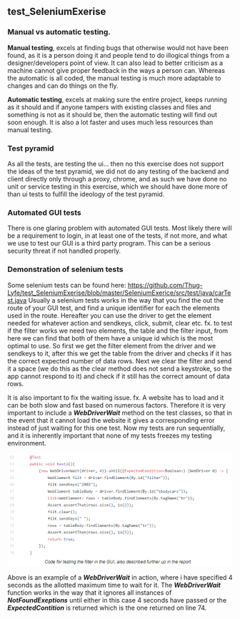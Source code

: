 ## test_SeleniumExerise

### Manual vs automatic testing.
**Manual testing**, excels at finding bugs that otherwise would not have been found, as it is a person doing it and people tend to do illogical things from a designer/developers point of view. It can also lead to better criticism as a machine cannot give proper feedback in the ways a person can. Whereas the automatic is all coded, the manual testing is much more adaptable to changes and can do things on the fly.

**Automatic testing**, excels at making sure the entire project, keeps running as it should and if anyone tampers  with existing classes and files and something is not as it should be, then the automatic testing will find out soon enough. It is also a lot faster and uses much less resources than manual testing. 

### Test pyramid
As all the tests, are testing the ui… then no this exercise does not support the ideas of the test pyramid, we did not do any testing of the backend and client directly only through a proxy, chrome, and as such we have done no unit or service testing in this exercise, which we should have done more of than ui tests to fulfill the ideology of the test pyramid.

### Automated GUI tests
There is one glaring problem with automated GUI tests. Most likely there will be a requirement to login, in at least one of the tests, if not more, and what we use to test our GUI is a third party program. This can be a serious security threat if not handled properly.

### Demonstration of selenium tests
Some selenium tests can be found here: https://github.com/Thug-Lyfe/test_SeleniumExerise/blob/master/SeleniumExerice/src/test/java/carTest.java 
Usually a selenium tests works in the way that you find the out the route of your GUI test, and find a unique identifier for each the elements used in the route. Hereafter you can use the driver to get the element needed for whatever action and sendkeys, click, submit, clear etc.
fx. to test if the filter works we need two elements, the table and the filter input, from here we can find that both of them have a unique id which is the most optimal to use. So first we get the filter element from the driver and we sendkeys to it, after this we get the table from the driver and checks if it has the correct expected number of data rows. Next we clear the filter and send it a space (we do this as the clear method does not send a keystroke, so the app cannot respond to it) and check if it still has the correct amount of data rows.

It is also important to fix the waiting issue. fx. A website has to load and it can be both slow and fast based on numerous factors. Therefore it is very important to include a _**WebDriverWait**_ method on the test classes, so that in the event that it cannot load the website it gives a corresponding error instead of just waiting for this one test. Now my tests are run sequentially, and it is inherently important that none of my tests freezes my testing environment.

![code](https://github.com/Thug-Lyfe/test_SeleniumExerise/blob/master/Screenshot_1.png "test example")

Above is an example of a _**WebDriverWait**_ in action, where i have specified 4 seconds as the allotted maximum time to wait for it. 
The _**WebDriverWait**_ function works in the way that it ignores all instances of _**NotFoundExeptions**_ until either in this case 4 seconds have passed or the _**ExpectedContition<Boolean>**_ is returned which is the one returned on line 74.
